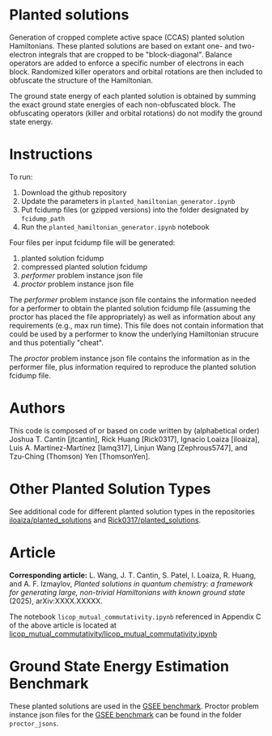 # Planted solutions
Generation of cropped complete active space (CCAS) planted solution Hamiltonians. These planted solutions are based on extant one- and two-electron integrals that are cropped to be "block-diagonal". Balance operators are added to enforce a specific number of electrons in each block. Randomized killer operators and orbital rotations are then included to obfuscate the structure of the Hamiltonian.

The ground state energy of each planted solution is obtained by summing the exact ground state energies of each non-obfuscated block. The obfuscating operators (killer and orbital rotations) do not modify the ground state energy.

# Instructions
To run:

1. Download the github repository
2. Update the parameters in `planted_hamiltonian_generator.ipynb`
3. Put fcidump files (or gzipped versions) into the folder designated by `fcidump_path` 
4. Run the `planted_hamiltonian_generator.ipynb` notebook

Four files per input fcidump file will be generated:
1. planted solution fcidump
2. compressed planted solution fcidump
3. *performer* problem instance json file
4. *proctor* problem instance json file

The *performer* problem instance json file contains the information needed for a performer to obtain the planted solution fcidump file (assuming the proctor has placed the file appropriately) as well as information about any requirements (e.g., max run time). This file does not contain information that could be used by a performer to know the underlying Hamiltonian strucure and thus potentially "cheat".

The *proctor* problem instance json file contains the information as in the performer file, plus information required to reproduce the planted solution fcidump file. 

# Authors
This code is composed of or based on code written by (alphabetical order) Joshua T. Cantin [jtcantin], Rick Huang [Rick0317], Ignacio Loaiza [iloaiza], Luis A. Martínez-Martínez [lamq317], Linjun Wang [Zephrous5747], and Tzu-Ching (Thomson) Yen [ThomsonYen].

# Other Planted Solution Types
See additional code for different planted solution types in the repositories [iloaiza/planted_solutions](https://github.com/iloaiza/planted_solutions) and [Rick0317/planted_solutions](https://github.com/Rick0317/planted_solutions).

# Article
**Corresponding article:** L. Wang, J. T. Cantin, S. Patel, I. Loaiza, R. Huang, and A. F. Izmaylov, *Planted solutions in quantum chemistry: a framework for generating large, non-trivial Hamiltonians with known ground state* (2025), arXiv:XXXX.XXXXX.

The notebook `licop_mutual_commutativity.ipynb` referenced in Appendix C of the above article is located at [licop_mutual_commutativity/licop_mutual_commutativity.ipynb](https://github.com/jtcantin/planted_solutions/tree/main/licop_mutual_commutativity/licop_mutual_commutativity.ipynb)


# Ground State Energy Estimation Benchmark
These planted solutions are used in the [GSEE benchmark](https://github.com/isi-usc-edu/qb-gsee-benchmark).
Proctor problem instance json files for the [GSEE benchmark](https://github.com/isi-usc-edu/qb-gsee-benchmark) can be found in the folder `proctor_jsons`.


